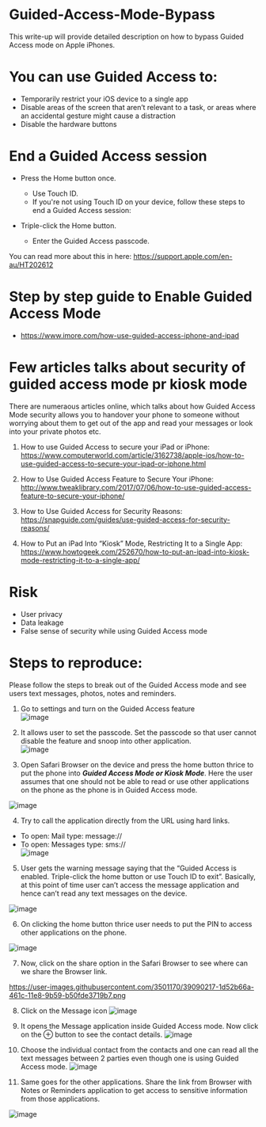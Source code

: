 # Guided-Access-Mode-Bypass
This write-up will provide detailed description on how to bypass Guided Access mode on Apple iPhones. 

# You can use Guided Access to:

- Temporarily restrict your iOS device to a single app
- Disable areas of the screen that aren’t relevant to a task, or areas where an accidental gesture might cause a distraction
- Disable the hardware buttons

# End a Guided Access session
- Press the Home button once.
    - Use Touch ID.
    - If you're not using Touch ID on your device, follow these steps to end a Guided Access session:

- Triple-click the Home button.
  - Enter the Guided Access passcode.

You can read more about this in here: https://support.apple.com/en-au/HT202612

# Step by step guide to Enable Guided Access Mode

- https://www.imore.com/how-use-guided-access-iphone-and-ipad

# Few articles talks about security of guided access mode pr kiosk mode
There are numeraous articles online, which talks about how Guided Access Mode security allows you to handover your phone to someone without worrying about them to get out of the app and read your messages or look into your private photos etc.

1) How to use Guided Access to secure your iPad or iPhone: 
https://www.computerworld.com/article/3162738/apple-ios/how-to-use-guided-access-to-secure-your-ipad-or-iphone.html

2) How to Use Guided Access Feature to Secure Your iPhone: 
http://www.tweaklibrary.com/2017/07/06/how-to-use-guided-access-feature-to-secure-your-iphone/

3) How to Use Guided Access for Security Reasons: 
https://snapguide.com/guides/use-guided-access-for-security-reasons/

4) How to Put an iPad Into “Kiosk” Mode, Restricting It to a Single App:
https://www.howtogeek.com/252670/how-to-put-an-ipad-into-kiosk-mode-restricting-it-to-a-single-app/

# Risk
- User privacy
- Data leakage
- False sense of security while using Guided Access mode

# Steps to reproduce:

Please follow the steps to break out of the Guided Access mode and see users text messages, photos, notes and reminders.

1)  Go to settings and turn on the Guided Access feature <br>
![image](https://user-images.githubusercontent.com/3501170/39089917-8d8c3616-4614-11e8-9481-33c64389dd4a.png)

2) It allows user to set the passcode. Set the passcode so that user cannot disable the feature and snoop into other application.<br>
![image](https://user-images.githubusercontent.com/3501170/39089927-dbc1b874-4614-11e8-99c7-29764e101d3b.png)

3) Open Safari Browser on the device and press the home button thrice to put the phone into <B><I>Guided Access Mode or Kiosk Mode</I></B>. Here the user assumes that one should not be able to read or use other applications on the phone as the phone is in Guided Access mode. <br>

![image](https://user-images.githubusercontent.com/3501170/39089937-2f67aaec-4615-11e8-9d18-4009f05b4274.png)<Br>

4) Try to call the application directly from the URL using hard links. <Br>
- To open: Mail type: message:// <Br>
- To open: Messages type: sms:// <Br>
![image](https://user-images.githubusercontent.com/3501170/39090144-379786b0-461a-11e8-8963-6ac92ff35dac.png) <Br>
    
5) User gets the warning message saying that the “Guided Access is enabled. Triple-click the home button or use Touch ID to exit”. Basically, at this point of time user can’t access the message application and hence can’t read any text messages on the device.

![image](https://user-images.githubusercontent.com/3501170/39090201-c1485ffa-461b-11e8-834b-87d98967b12e.png)

6) On clicking the home button thrice user needs to put the PIN to access other applications on the phone.

![image](https://user-images.githubusercontent.com/3501170/39090210-01582d00-461c-11e8-9f7b-f75a467bd58b.png)

7) Now, click on the share option in the Safari Browser to see where can we share the Browser link.

https://user-images.githubusercontent.com/3501170/39090217-1d52b66a-461c-11e8-9b59-b50fde3719b7.png

8) Click on the Message icon
![image](https://user-images.githubusercontent.com/3501170/39090220-3fb985a8-461c-11e8-98da-132bf8ec25cc.png)

9) It opens the Message application inside Guided Access mode. Now click on the ⊕ button to see the contact details.
![image](https://user-images.githubusercontent.com/3501170/39090223-618862e4-461c-11e8-8e2f-79ebab5040b6.png)

10) Choose the individual contact from the contacts and one can read all the text messages between 2 parties even though one is using Guided Access mode.
![image](https://user-images.githubusercontent.com/3501170/39090235-c0f58fb8-461c-11e8-841e-1d5b361a2161.png)

11) Same goes for the other applications. Share the link from Browser with Notes or Reminders application to get access to sensitive information from those applications.

![image](https://user-images.githubusercontent.com/3501170/39090258-7a38afb4-461d-11e8-801c-8cacd93fe5db.png)

